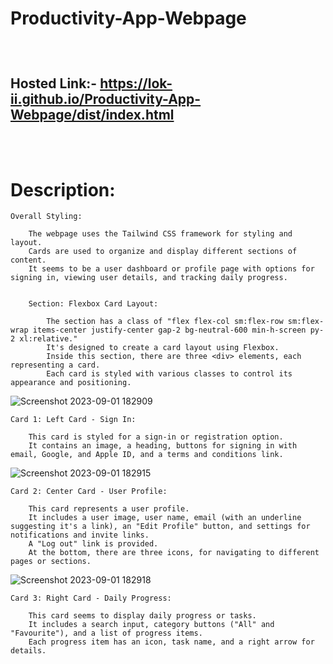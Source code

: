 # Productivity-App-Webpage
<br>

# <h2>Hosted Link:- https://lok-ii.github.io/Productivity-App-Webpage/dist/index.html</h2>
<br>
<br>

# Description:

    Overall Styling:

        The webpage uses the Tailwind CSS framework for styling and layout.
        Cards are used to organize and display different sections of content.
        It seems to be a user dashboard or profile page with options for signing in, viewing user details, and tracking daily progress.


        Section: Flexbox Card Layout:

            The section has a class of "flex flex-col sm:flex-row sm:flex-wrap items-center justify-center gap-2 bg-neutral-600 min-h-screen py-2 xl:relative."
            It's designed to create a card layout using Flexbox.
            Inside this section, there are three <div> elements, each representing a card.
            Each card is styled with various classes to control its appearance and positioning.

![Screenshot 2023-09-01 182909](https://github.com/Lok-ii/Productivity-App-Webpage/assets/129180844/11f70c58-9e6f-460c-9792-b19a59ba8c13)

    Card 1: Left Card - Sign In:

        This card is styled for a sign-in or registration option.
        It contains an image, a heading, buttons for signing in with email, Google, and Apple ID, and a terms and conditions link.

        
![Screenshot 2023-09-01 182915](https://github.com/Lok-ii/Productivity-App-Webpage/assets/129180844/18f74121-26ed-4aa1-b474-77bbcc8a21aa)

    Card 2: Center Card - User Profile:

        This card represents a user profile.
        It includes a user image, user name, email (with an underline suggesting it's a link), an "Edit Profile" button, and settings for notifications and invite links.
        A "Log out" link is provided.
        At the bottom, there are three icons, for navigating to different pages or sections.
        
![Screenshot 2023-09-01 182918](https://github.com/Lok-ii/Productivity-App-Webpage/assets/129180844/6ef62052-1e96-45a7-a7f1-6d17041f65b4)

    Card 3: Right Card - Daily Progress:

        This card seems to display daily progress or tasks.
        It includes a search input, category buttons ("All" and "Favourite"), and a list of progress items.
        Each progress item has an icon, task name, and a right arrow for details.
